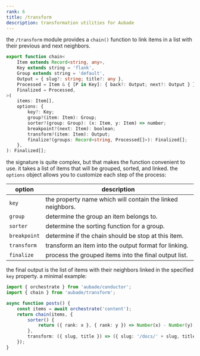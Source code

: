 ```yaml
---
rank: 6
title: /transform
description: transformation utilities for Aubade
---
```


the `/transform` module provides a `chain()` function to link items in a list with their previous and next neighbors.

```typescript
export function chain<
	Item extends Record<string, any>,
	Key extends string = 'flank',
	Group extends string = 'default',
	Output = { slug?: string; title?: any },
	Processed = Item & { [P in Key]: { back?: Output; next?: Output } },
	Finalized = Processed,
>(
	items: Item[],
	options: {
		key?: Key;
		group?(item: Item): Group;
		sorter?(group: Group): (x: Item, y: Item) => number;
		breakpoint?(next: Item): boolean;
		transform?(item: Item): Output;
		finalize?(groups: Record<string, Processed[]>): Finalized[];
	},
): Finalized[];
```

the signature is quite complex, but that makes the function convenient to use. it takes a list of items that will be grouped, sorted, and linked. the `options` object allows you to customize each step of the process:

| option       | description                                                |
| ------------ | ---------------------------------------------------------- |
| `key`        | the property name which will contain the linked neighbors. |
| `group`      | determine the group an item belongs to.                    |
| `sorter`     | determine the sorting function for a group.                |
| `breakpoint` | determine if the chain should be stop at this item.        |
| `transform`  | transform an item into the output format for linking.      |
| `finalize`   | process the grouped items into the final output list.      |

the final output is the list of items with their neighbors linked in the specified `key` property. a minimal example:

```typescript
import { orchestrate } from 'aubade/conductor';
import { chain } from 'aubade/transform';

async function posts() {
	const items = await orchestrate('content');
	return chain(items, {
		sorter() {
			return ({ rank: x }, { rank: y }) => Number(x) - Number(y);
		},
		transform: ({ slug, title }) => ({ slug: '/docs/' + slug, title }),
	});
}
```
